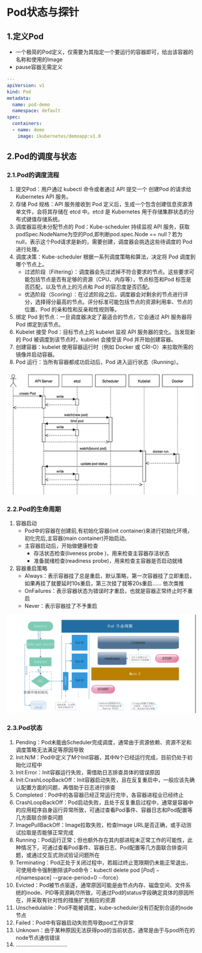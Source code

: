 # Pod状态与探针

## 1.定义Pod

- 一个极简的Pod定义，仅需要为其指定一个要运行的容器即可，给出该容器的名称和使用的Image
- pause容器无需定义

~~~yaml
---
apiVersion: v1
kind: Pod
metadata:
  name: pod-demo
  namespace: default
spec:
  containers:
  - name: demo
    image: ikubernetes/demoapp:v1.0
~~~

## 2.Pod的调度与状态

### 2.1.Pod的调度流程

1. 提交Pod：用户通过 kubectl 命令或者通过 API 提交一个 创建Pod 的请求给 Kubernetes API 服务。
2. 存储 Pod 规格：API 服务接收到 Pod 定义后，生成一个包含创建信息资源清单文件，会将其存储在 etcd 中。etcd 是 Kubernetes 用于存储集群状态的分布式键值存储系统。
3. 调度器监视未分配节点的 Pod：Kube-scheduler 持续监视 API 服务，获取 podSpec.NodeName为空的Pod,即判断pod.spec.Node == null？若为null，表示这个Pod请求是新的，需要创建，调度器会挑选这些待调度的 Pod 进行处理。
4. 调度决策：Kube-scheduler 根据一系列调度策略和算法，决定将 Pod 调度到哪个节点上。
   - 过滤阶段（Filtering）：调度器会先过滤掉不符合要求的节点。这些要求可能包括节点是否有足够的资源（CPU、内存等），节点标签和Pod 标签是否匹配，以及节点上的污点和 Pod 的容忍度是否匹配。
   - 优选阶段（Scoring）：在过滤阶段之后，调度器会对剩余的节点进行评分，选择得分最高的节点。评分标准可能包括节点的资源利用率、节点的位置、Pod 的亲和性和反亲和性规则等。
5. 绑定 Pod 到节点：一旦调度器决定了最适合的节点，它会通过 API 服务器将 Pod 绑定到该节点。
6. Kubelet 接受 Pod：目标节点上的 kubelet 监视 API 服务器的变化。当发现新的 Pod 被调度到该节点时，kubelet 会接受该 Pod 并开始创建容器。
7. 创建容器：kubelet 使用容器运行时（例如 Docker 或 CRI-O）来拉取所需的镜像并启动容器。
8. Pod 运行：当所有容器都成功启动后，Pod 进入运行状态（Running）。

![image-20240906203830960](./000.picture/image-20240906203830960.png)

### 2.2.Pod的生命周期

1. 容器启动
   - Pod中的容器在创建前,有初始化容器(init container)来进行初始化环境，初化完后,主容器(main container)开始启动。
   - 主容器启动后，开始做健康检查
     - 存活状态检查(liveness probe )，用来检查主容器存活状态
     - 准备就绪检查(readiness probe)，用来检查主容器是否启动就绪
2. 容器重启策略
   - Always：表示容器挂了总是重启，默认策略，第一次容器挂了立即重启，如果再挂了就要延时10s重启，第三次挂了就等20s重启...... 依次类推
   - OnFailures：表示容器状态为错误时才重启，也就是容器正常终止时不重启
   - Never：表示容器挂了不予重启

![image-20240906204638920](./000.picture/image-20240906204638920.png)

### 2.3.Pod状态

1. Pending：Pod未能由Scheduler完成调度，通常由于资源依赖、资源不足和调度策略无法满足等原因导致
2. Init:N/M：Pod中定义了M个Init容器，其中N个已经运行完成，目前仍处于初始化过程中
3. Init:Error：Init容器运行失败，需借助日志排查具体的错误原因
4. Init:CrashLoopBackOff：Init容器启动失败，且在反复重启中，一般应该先确认配置方面的问题，再借助于日志进行排查
5. Completed：Pod中的各容器已经正常运行完毕，各容器进程业已经终止
6. CrashLoopBackOff：Pod启动失败，且处于反复重启过程中，通常是容器中的应用程序自身运行异常所致，可通过查看Pod事件、容器日志和Pod配置等几方面联合排查问题
7. ImagePullBackOff：Image拉取失败，检查Image URL是否正确，或手动测试拉取是否能够正常完成
8. Running：Pod运行正常；但也额外存在其内部进程未正常工作的可能性，此种情况下，可通过查看Pod事件、容器日志、Pod配置等几方面联合排查问题，或通过交互式测试验证问题所在
9. Terminating：Pod正处于关闭过程中，若超过终止宽限期仍未能正常退出，可使用命令强制删除该Pod命令：kubectl delete pod [$Pod] -n [$namespace] --grace-period=0 --force）
10. Evicted：Pod被节点驱逐，通常原因可能是由节点内存、磁盘空间、文件系统的inode、PID等资源耗尽所致，可通过Pod的status字段确定具体的原因所在，并采取有针对性的措施扩充相应的资源
11. Unschedulable：Pod不能被调度，kube-scheduler没有匹配到合适的node节点
12. Failed：Pod中有容器启动失败而导致pod工作异常
13. Unknown：由于某种原因无法获得pod的当前状态，通常是由于与pod所在的node节点通信错误
14. ..................................
